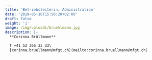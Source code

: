 ```yaml
---
title: 'Betriebsleiterin, Administration'
date: '2019-05-10T15:50:20+02:00'
draft: false
weight: '1'
image: /img/uploads/bruehlmann.jpg
description: |-
  **Corinna Brüllmann**

  T +41 52 366 33 33\
  [corinna.bruellmann@mfgt.ch](mailto:corinna.bruellmann@mfgt.ch)
---
```


